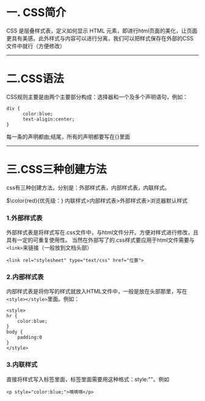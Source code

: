 # 一. CSS简介
CSS 是层叠样式表，定义如何显示 HTML 元素，即进行html页面的美化，让页面更具有美感。此外样式与内容可以进行分离，我们可以把样式保存在外部的CSS文件中就行（方便修改）

---
# 二.CSS语法
CSS规则主要是由两个主要部分构成：选择器和一个及多个声明语句，例如：
```
div {
      color:blue;
      text-aligin:center;
}
```
每一条的声明都由;结尾，所有的声明都要写在{}里面

---
# 三.CSS三种创建方法
css有三种创建方法，分别是：外部样式表，内部样式表，内联样式。

 $\color{red}{优先级：} 内联样式>内部样式表>外部样式表>浏览器默认样式
 
### 1.外部样式表
外部样式表是将样式写在.css文件中，与html文件分开。方便对样式进行修改，且具有一定的可重复使用性。
当然在外部写了的.css样式要应用于html文件需要与`<link>`来链接（一般放到文档头部）
```
<link rel="stylesheet" type="text/css" href="位置">
```

### 2.内部样式表
内部样式表是将你写的样式就放入HTML文件中，一般是放在头部那里，写在`<style></style>`里面。例如：
```
<style>
hr {
    color:blue;
}
body {
    padding:0
}
</style>
```

### 3.内联样式
直接将样式写入标签里面，标签里面需要用这种格式：style:""。例如
```
<p style="color:blue;">嘀嘀嘀</p>
```
